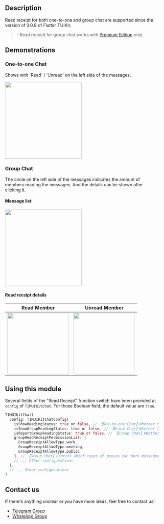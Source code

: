 ## Description

Read receipt for both one-to-one and group chat are supported since the version of 0.0.8 of Flutter TUIKit.

> ! Read receipt for  group chat works with [Premium Edition](https://www.tencentcloud.com/document/product/1047/34349) only.

## Demonstrations

### One-to-one Chat

Shows with 'Read' / 'Unread' on the left side of the messages.

<img style="width:250px" src="https://qcloudimg.tencent-cloud.cn/raw/29f0379b70276a5c907c7bd276a08c95.jpg"  />

### Group Chat

The circle on the left side of the messages indicates the amount of members reading the messages. And the details can be shown after clicking it.

#### Message list

<img style="width:250px" src="https://qcloudimg.tencent-cloud.cn/raw/3d0a47c4a67e74642f1dea9853dbf81f.jpg"  />


#### Read receipt details

| Read Member | Unread Member |
|---------|---------|
| <img style="width:200px" src="https://qcloudimg.tencent-cloud.cn/raw/49ad2e079f0a62bcb5c3628886910e49.jpg"  /> | <img style="width:200px" src="https://qcloudimg.tencent-cloud.cn/raw/170a8e7640a6e561c0af456c641790b0.jpg" /> |


## Using this module

Several fields of the "Read Receipt" function switch have been provided at `config` of `TIMUIKitChat`. For those Boolean field, the default value are `true`.

```dart
TIMUIKitChat(
  config: TIMUIKitChatConfig(
    isShowReadingStatus: true or false, // 【One-to-one Chat】Whether to display the read receipt of One-to-one Chat messages
    isShowGroupReadingStatus: true or false, // 【Group Chat】Whether to display the read receipt of Group Chat messages
    isReportGroupReadingStatus: true or false, // 【Group Chat】Whether to mark and report the messages from Group Chat as read
    groupReadReceiptPermissionList: [
      GroupReceiptAllowType.work,
      GroupReceiptAllowType.meeting,
      GroupReceiptAllowType.public
    ], // 【Group Chat】Control which types of groups can mark messages as read.
    // ... Other configurations
  ),
  // ... Other configurations
)
```

## Contact us[](id:contact)

If there's anything unclear or you have more ideas, feel free to contact us!

- [Telegram Group](https://t.me/+1doS9AUBmndhNGNl)
- [WhatsApp Group](https://chat.whatsapp.com/Gfbxk7rQBqc8Rz4pzzP27A)
